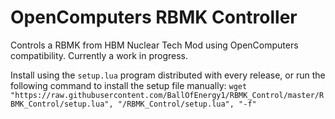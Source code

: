 # OpenComputers RBMK Controller
Controls a RBMK from HBM Nuclear Tech Mod using OpenComputers compatibility.
Currently a work in progress.

Install using the `setup.lua` program distributed with every release, or run the following command to install the setup file manually:
`wget "https://raw.githubusercontent.com/BallOfEnergy1/RBMK_Control/master/RBMK_Control/setup.lua", "/RBMK_Control/setup.lua", "-f"`
